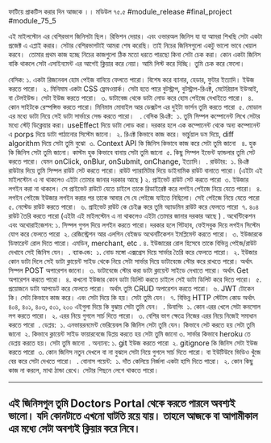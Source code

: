 ফাটিয়ে প্রাকটিস করার দিন আজকে ।। মডিউল ৭৫.৫
#module_release #final_project #module_75_5

এই মাইলস্টোন এর বেশিরভাগ জিনিসটা ছিল। রিভিশন দেয়ার। এবং ওভারঅল জিনিস যা যা আমরা শিখছি সেটা একটা প্রজেক্ট এ এপ্লাই করার। সেটার বেশিরভাগটাই আমরা শেষ করেছি। তাই নিচের জিনিসগুলো একটু ভালো ভাবে খেয়াল করবে। 
তোমার প্রথম কাজ হচ্ছে নিচের কাজগুলো ঠিক মতো ধরতে পারছো কিনা সেটা চেক করা। কোন একটা জিনিস বাকি থাকলে সেটা এসাইনমেন্ট এর আগেই ক্লিয়ার করে নেয়া। আমি লিস্ট করে দিচ্ছি। তুমি চেক করে ফেলো। 

বেসিক:
১. একটা রিজনেবল হোম পেইজ বানিয়ে ফেলতে পারো। বিশেষ করে ব্যানার, হেডার, ফুটার ইত্যাদি। ইউজ করতে পারো। 
২. মিনিমাম একটা CSS ফ্রেমওয়ার্ক। সেটা হতে পারে বুটস্ট্রাপ, বুটস্ট্রাপ-রিএক্ট, মেটেরিয়াল ইউআই, বা টেলইউন্ড। সেটা ইউজ করতে পারো। 
৩. ডাটাবেজ থেকে ডাটা লোড করে হোম পেইজে দেখাইতে পারো। 
৪. কোন সাইটকে রেস্পন্সিভ করতে পারো। মিনিমাম মোবাইল আর ডেক্সটপ এর দুইটা ভার্সন তুমি করতে পারো 
৫. মোডাল এর মধ্যে ডাটা নিয়ে সেই ডাটা সার্ভারে সেন্ড করতে পারো। 
 .
বেসিক রিএক্ট: 
১. তুমি সিম্পল কম্পোনেন্ট লিখে সেটার মধ্যে স্টেট্ ডিক্লেয়ার করা। useEffect দিয়ে ডাটা লোড করা। দরকার হলে এক কম্পোনেন্ট থেকে অন্য কম্পোনেন্ট এ porps দিয়ে ডাটা পাঠানোর সিস্টেম জানো। 
২. রিএক্ট কিভাবে কাজ করে। ভার্চুয়াল ডম দিয়ে, diff algorithm দিয়ে সেটা তুমি বুঝো 
৩. Context API কি জিনিস কিভাবে কাজ করে সেটা তুমি জানো  
৪. হুক কি জিনিস সেটা তুমি জানো। কাস্টম হুক কিভাবে বানায় সেটা তুমি জানো 
৫. কিছু সিম্পল ইভেন্ট হ্যান্ডলার তুমি সেট করতে পারো। যেমন onClick, onBlur, onSubmit, onChange, ইত্যাদি। 
.
রাউটার: 
১. রিএক্ট রাউটার দিয়ে তুমি সিম্পল রাউট সেট করতে পারো। রাউট প্যারামিটার দিয়ে ডাইনামিক রাউট বানাতে পারো। (এইটা এই মাইলস্টোন এ না থাকলেও এইটা তোমার জানার দরকার আছে )
২. প্রাইভেট রাউট সেট করতে পারো 
৩. ইউজার লগইন করা না থাকলে। সে প্রাইভেট রাউটে যেতে চাইলে তাকে রিডাইরেক্ট করে লগইন পেইজে নিয়ে যেতে পারো। 
৪. লগইন পেইজে ইউজার লগইন করার পর তাকে আবার সে যে পেইজে যাইতে নিছিলো। সেই পেইজে নিয়ে যেতে পারো 
৫. নেস্টেড রাউট করতে পারো। 
৬. প্রাইভেট রাউট কে চেইঞ্জ করে তুমি অ্যাডমিন রাউট করে ফেলতে পারো 
৭. ৪০৪ রাউট তৈরি করতে পারো (এইটা এই মাইলস্টোন এ না থাকলেও এইটা তোমার জানার দরকার আছে )
.
অথেন্টিকেশন এবং অথোরাইজেশন:
১. সিম্পল গুগল দিয়ে লগইন করতে পারো। দরকার হলে গিটহাব, ফেইসবুক দিয়ে লগইন সিস্টেম যোগ করে ফেলতে পারো 
২. রেজিস্ট্রেশন আর এলগিন বেইজড অথেনটিকেশন ইমপ্লিমেন্ট করতে পারো। 
৩. ইউজারকে ডিফারেন্ট রোল দিতে পারো। এমডিন, merchant, etc .
৪. ইউজারের রোল হিসেবে তাকে বিভিন্ন পেইজ/রাউট দেখাবে সেই জিনিস যেন। 
.
ব্যাকএন্ড: 
১. নোড মঙ্গো এক্সপ্রেস দিয়ে সার্ভার তৈরি করে ফেলতে পারো। 
২. ইউজার কোন ডাটা দিলে সেই ডাটা ক্লায়েন্ট সাইড থেকে নিয়ে সেটা সার্ভার দিয়ে ডাটাবেজে স্টোর করে রাখতে পারো। অর্থাৎ সিম্পল POST অপারেশন জানো। 
৩. ডাটাবেজে স্টোর করা ডাটা ক্লায়েন্ট সাইডে দেখাতে পারো। অর্থাৎ Get অপারেশন করতে পারো। 
৪. কখনো ইউজার কোন ডাটা ডিলিট করতে চাইলে সেই ডাটা ডিলিট করে দিতে পারো। 
৫. প্রয়োজনে ডাটা আপডেট করে ফেলতে পারো। 
অর্থাৎ তুমি CRUD অপারেশন করতে পারো। 
৬. JWT টোকেন কি। সেটা কিভাবে কাজ করে। এবং সেটা দিয়ে কি হয়। সেটা তুমি যেন। 
৭. বিভিন্ন HTTP স্টেটাস কোড অর্থাৎ ৪০৪, ৪০১, ৪০৩, ৫০১, ২০০ এইগুলা দিয়ে কি বুঝায় সেটা তুমি যেন। 
.
ডিবাগিং 
১. কোন এরর খেলে সেটা কনসোল লগ করতে পারো। 
২. এরর নিয়ে গুগলে সার্চ দিতে পারো। 
৩. বেশির ভাগ ক্ষেত্রে নিজের এরর নিয়ে নিজেই সমাধান করতে পারো 
.
ডেপ্লয়: 
১. এনভায়রনমেন্ট ভেরিয়েবল কি জিনিস সেটা তুমি যেন। কিভাবে সেট করতে হয় সেটা তুমি জানো 
২. কিভাবে ক্লায়েন্ট সাইড ফায়ারবেজে ডিপ্লয় করতে হয় সেটা তুমি জানো
৩. সার্ভার কিভাবে heroku তে ডেপ্লয় করতে হয়। সেটা তুমি জানো 
.
অন্যান্য:
১. git ইউজ করতে পারো 
২. gitignore কি জিনিস সেটা ইউজ করতে পারো 
৩. কোন জিনিস নতুন দেখলে বা না বুঝলে সেটা নিয়ে গুগলে সার্চ দিতে পারো। বা ইউটিউবে ভিডিও খুঁজে বের করে সেটা দেখতে পারো। 
.
বোনাস পয়েন্ট: 
১. দাঁত কেলিয়ে নির্জলা একটা হাসি দিতে পারো। 
২. কোন কিছু কাজ না করলে, মাথা ঠান্ডা রেখে। সেটার পিছনে লেগে থাকতে পারো। 


------------------------
এই জিনিসগুল তুমি Doctors Portal থেকে করতে পারলে অবশ্যই ভালো। যদি কোনটাতে এখনো ঘাটতি রয়ে যায়। তাহলে আজকে বা আগামীকাল এর মধ্যে সেটা অবশ্যই ক্লিয়ার করে নিবে। 
----------
